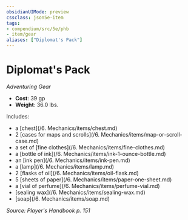 ```yaml
---
obsidianUIMode: preview
cssclass: json5e-item
tags:
- compendium/src/5e/phb
- item/gear
aliases: ["Diplomat's Pack"]
---
```

# Diplomat's Pack
*Adventuring Gear*  

- **Cost**: 39 gp
- **Weight**: 36.0 lbs.

Includes:

- a [chest](/6. Mechanics/items/chest.md)  
- 2 [cases for maps and scrolls](/6. Mechanics/items/map-or-scroll-case.md)  
- a set of [fine clothes](/6. Mechanics/items/fine-clothes.md)  
- a [bottle of ink](/6. Mechanics/items/ink-1-ounce-bottle.md)  
- an [ink pen](/6. Mechanics/items/ink-pen.md)  
- a [lamp](/6. Mechanics/items/lamp.md)  
- 2 [flasks of oil](/6. Mechanics/items/oil-flask.md)  
- 5 [sheets of paper](/6. Mechanics/items/paper-one-sheet.md)  
- a [vial of perfume](/6. Mechanics/items/perfume-vial.md)  
- [sealing wax](/6. Mechanics/items/sealing-wax.md)  
- [soap](/6. Mechanics/items/soap.md)  

*Source: Player's Handbook p. 151*